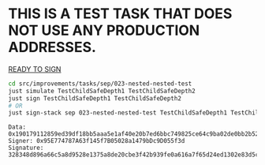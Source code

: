 # THIS IS A TEST TASK THAT DOES NOT USE ANY PRODUCTION ADDRESSES.

[READY TO SIGN]()

```bash
cd src/improvements/tasks/sep/023-nested-nested-test
just simulate TestChildSafeDepth1 TestChildSafeDepth2
just sign TestChildSafeDepth1 TestChildSafeDepth2
# OR
just sign-stack sep 023-nested-nested-test TestChildSafeDepth1 TestChildSafeDepth2
```

```
Data: 0x190179112859ed39df18bb5aaa5e1af40e20b7ed6bbc749825ce64c9ba02de0bb2b5260bbdceeede996afe0e219b6b773a19f128949d2175ecda29efd54f6a9049ae
Signer: 0x95E774787A63f145f7B05028a1479bDc9D055f3d
Signature: 328348d896a66c5a8d9528e1375a8de20cbe3f42b939fe0a616a7f65d24ed1302e83d5c8d4f4125ae94f4760882cf4d4a6c4a318c03b7b0fb2088f99b6cee93f1b
```